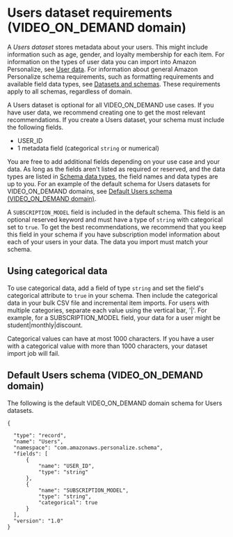 # Users dataset requirements \(VIDEO\_ON\_DEMAND domain\)<a name="VIDEO-ON-DEMAND-users-dataset"></a>

 A *Users dataset* stores metadata about your users\. This might include information such as age, gender, and loyalty membership for each item\. For information on the types of user data you can import into Amazon Personalize, see [User data](users-datasets.md)\. For information about general Amazon Personalize schema requirements, such as formatting requirements and available field data types, see [Datasets and schemas](how-it-works-dataset-schema.md)\. These requirements apply to all schemas, regardless of domain\. 

 A Users dataset is optional for all VIDEO\_ON\_DEMAND use cases\. If you have user data, we recommend creating one to get the most relevant recommendations\. If you create a Users dataset, your schema must include the following fields\. 
+ USER\_ID
+ 1 metadata field \(categorical `string` or numerical\)

You are free to add additional fields depending on your use case and your data\. As long as the fields aren't listed as required or reserved, and the data types are listed in [Schema data types](how-it-works-dataset-schema.md#personalize-datatypes), the field names and data types are up to you\. For an example of the default schema for Users datasets for VIDEO\_ON\_DEMAND domains, see [Default Users schema \(VIDEO\_ON\_DEMAND domain\)](#VIDEO-ON-DEMAND-users-dataset-schema)\.

A `SUBSCRIPTION_MODEL` field is included in the default schema\. This field is an optional reserved keyword and must have a type of `string` with categorical set to `true`\. To get the best recommendations, we recommend that you keep this field in your schema if you have subscription model information about each of your users in your data\. The data you import must match your schema\. 

## Using categorical data<a name="vod-categorical-users"></a>

 To use categorical data, add a field of type `string` and set the field's categorical attribute to `true` in your schema\. Then include the categorical data in your bulk CSV file and incremental item imports\. For users with multiple categories, separate each value using the vertical bar, '\|'\. For example, for a SUBSCRIPTION\_MODEL field, your data for a user might be student\|monthly\|discount\. 

Categorical values can have at most 1000 characters\. If you have a user with a categorical value with more than 1000 characters, your dataset import job will fail\. 

## Default Users schema \(VIDEO\_ON\_DEMAND domain\)<a name="VIDEO-ON-DEMAND-users-dataset-schema"></a>

 The following is the default VIDEO\_ON\_DEMAND domain schema for Users datasets\. 

```
{

  "type": "record",
  "name": "Users",
  "namespace": "com.amazonaws.personalize.schema",
  "fields": [
      {
          "name": "USER_ID",
          "type": "string"
      },
      {
          "name": "SUBSCRIPTION_MODEL",
          "type": "string",
          "categorical": true
      }
  ],
  "version": "1.0"
}
```
